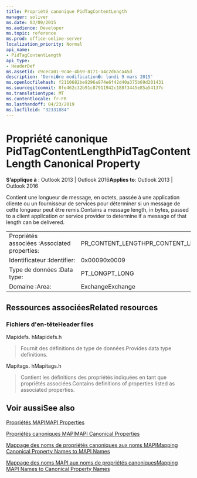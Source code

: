 ```yaml
---
title: Propriété canonique PidTagContentLength
manager: soliver
ms.date: 03/09/2015
ms.audience: Developer
ms.topic: reference
ms.prod: office-online-server
localization_priority: Normal
api_name:
- PidTagContentLength
api_type:
- HeaderDef
ms.assetid: c9ceca01-9c4e-4b59-8171-a4c2d6aca45d
description: 'Derni�re modification�: lundi 9 mars 2015'
ms.openlocfilehash: f2110682be9296a874e6f42d40a375b69d201431
ms.sourcegitcommit: 8fe462c32b91c87911942c188f3445e85a54137c
ms.translationtype: MT
ms.contentlocale: fr-FR
ms.lasthandoff: 04/23/2019
ms.locfileid: "32331884"
---
```

# <a name="pidtagcontentlength-canonical-property"></a><span data-ttu-id="0a808-103">Propriété canonique PidTagContentLength</span><span class="sxs-lookup"><span data-stu-id="0a808-103">PidTagContentLength Canonical Property</span></span>

  
  
<span data-ttu-id="0a808-104">**S’applique à** : Outlook 2013 | Outlook 2016</span><span class="sxs-lookup"><span data-stu-id="0a808-104">**Applies to**: Outlook 2013 | Outlook 2016</span></span> 
  
<span data-ttu-id="0a808-105">Contient une longueur de message, en octets, passée à une application cliente ou un fournisseur de services pour déterminer si un message de cette longueur peut être remis.</span><span class="sxs-lookup"><span data-stu-id="0a808-105">Contains a message length, in bytes, passed to a client application or service provider to determine if a message of that length can be delivered.</span></span> 
  
|||
|:-----|:-----|
|<span data-ttu-id="0a808-106">Propriétés associées :</span><span class="sxs-lookup"><span data-stu-id="0a808-106">Associated properties:</span></span>  <br/> |<span data-ttu-id="0a808-107">PR_CONTENT_LENGTH</span><span class="sxs-lookup"><span data-stu-id="0a808-107">PR_CONTENT_LENGTH</span></span>  <br/> |
|<span data-ttu-id="0a808-108">Identificateur :</span><span class="sxs-lookup"><span data-stu-id="0a808-108">Identifier:</span></span>  <br/> |<span data-ttu-id="0a808-109">0x0009</span><span class="sxs-lookup"><span data-stu-id="0a808-109">0x0009</span></span>  <br/> |
|<span data-ttu-id="0a808-110">Type de données :</span><span class="sxs-lookup"><span data-stu-id="0a808-110">Data type:</span></span>  <br/> |<span data-ttu-id="0a808-111">PT_LONG</span><span class="sxs-lookup"><span data-stu-id="0a808-111">PT_LONG</span></span>  <br/> |
|<span data-ttu-id="0a808-112">Domaine :</span><span class="sxs-lookup"><span data-stu-id="0a808-112">Area:</span></span>  <br/> |<span data-ttu-id="0a808-113">Exchange</span><span class="sxs-lookup"><span data-stu-id="0a808-113">Exchange</span></span>  <br/> |
   
## <a name="related-resources"></a><span data-ttu-id="0a808-114">Ressources associées</span><span class="sxs-lookup"><span data-stu-id="0a808-114">Related resources</span></span>

### <a name="header-files"></a><span data-ttu-id="0a808-115">Fichiers d'en-tête</span><span class="sxs-lookup"><span data-stu-id="0a808-115">Header files</span></span>

<span data-ttu-id="0a808-116">Mapidefs. h</span><span class="sxs-lookup"><span data-stu-id="0a808-116">Mapidefs.h</span></span>
  
> <span data-ttu-id="0a808-117">Fournit des définitions de type de données.</span><span class="sxs-lookup"><span data-stu-id="0a808-117">Provides data type definitions.</span></span>
    
<span data-ttu-id="0a808-118">Mapitags. h</span><span class="sxs-lookup"><span data-stu-id="0a808-118">Mapitags.h</span></span>
  
> <span data-ttu-id="0a808-119">Contient les définitions des propriétés indiquées en tant que propriétés associées.</span><span class="sxs-lookup"><span data-stu-id="0a808-119">Contains definitions of properties listed as associated properties.</span></span>
    
## <a name="see-also"></a><span data-ttu-id="0a808-120">Voir aussi</span><span class="sxs-lookup"><span data-stu-id="0a808-120">See also</span></span>



[<span data-ttu-id="0a808-121">Propriétés MAPI</span><span class="sxs-lookup"><span data-stu-id="0a808-121">MAPI Properties</span></span>](mapi-properties.md)
  
[<span data-ttu-id="0a808-122">Propriétés canoniques MAPI</span><span class="sxs-lookup"><span data-stu-id="0a808-122">MAPI Canonical Properties</span></span>](mapi-canonical-properties.md)
  
[<span data-ttu-id="0a808-123">Mappage des noms de propriétés canoniques aux noms MAPI</span><span class="sxs-lookup"><span data-stu-id="0a808-123">Mapping Canonical Property Names to MAPI Names</span></span>](mapping-canonical-property-names-to-mapi-names.md)
  
[<span data-ttu-id="0a808-124">Mappage des noms MAPI aux noms de propriétés canoniques</span><span class="sxs-lookup"><span data-stu-id="0a808-124">Mapping MAPI Names to Canonical Property Names</span></span>](mapping-mapi-names-to-canonical-property-names.md)

